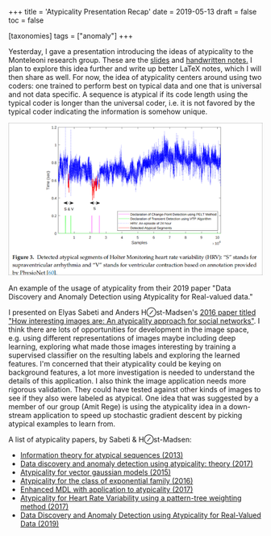 +++
title = 'Atypicality Presentation Recap'
date = 2019-05-13
draft = false
toc = false

[taxonomies]
tags = ["anomaly"]
+++

Yesterday, I gave a presentation introducing the ideas of atypicality to the Monteleoni research group. These are the [slides](https://drive.google.com/open?id=1ZuS7SouTQkhWekoCaeU9SS-jrAN_AFp5) and [handwritten notes.](https://drive.google.com/open?id=1HHjwAtoR2jiGyYyewbUbqyi3EBqP0CZF) I plan to explore this idea further and write up better LaTeX notes, which I will then share as well. For now, the idea of atypicality centers around using two coders: one trained to perform best on typical data and one that is universal and not data specific. A sequence is atypical if its code length using the typical coder is longer than the universal coder, i.e. it is not favored by the typical coder indicating the information is somehow unique.

![example image](example.png)

An example of the usage of atypicality from their 2019 paper "Data Discovery and Anomaly Detection using Atypicality for Real-valued data."

I presented on Elyas Sabeti and Anders H⊘st-Madsen's [2016 paper titled "How interesting images are: An atypicality approach for social networks"](https://ieeexplore-ieee-org.colorado.idm.oclc.org/abstract/document/7840742). I think there are lots of opportunities for development in the image space, e.g. using different representations of images maybe including deep learning, exploring what made those images interesting by training a supervised classifier on the resulting labels and exploring the learned features. I'm concerned that their atypicality could be keying on background features, a lot more investigation is needed to understand the details of this application. I also think the image application needs more rigorous validation. They could have tested against other kinds of images to see if they also were labeled as atypical. One idea that was suggested by a member of our group (Amit Rege) is using the atypicality idea in a down-stream application to speed up stochastic gradient descent by picking atypical examples to learn from.

A list of atypicality papers, by Sabeti & H⊘st-Madsen:

* [Information theory for atypical sequences (2013)](https://ieeexplore.ieee.org/abstract/document/6691276/)
* [Data discovery and anomaly detection using atypicality: theory (2017)](https://arxiv.org/abs/1709.03189)
* [Atypicality for vector gaussian models (2015)](https://ieeexplore.ieee.org/abstract/document/7418211/)
* [Atypicality for the class of exponential family (2016)](https://ieeexplore.ieee.org/abstract/document/7852292/)
* [Enhanced MDL with application to atypicality (2017)](https://ieeexplore.ieee.org/abstract/document/8007125/)
* [Atypicality for Heart Rate Variability using a pattern-tree weighting method (2017)](https://arxiv.org/abs/1710.07319)
* [Data Discovery and Anomaly Detection using Atypicality for Real-Valued Data (2019)](https://www.mdpi.com/1099-4300/21/3/219)
